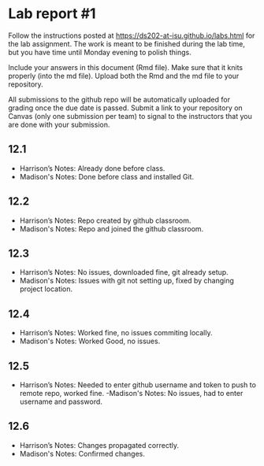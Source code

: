 
<!-- README.md is generated from README.Rmd. Please edit the README.Rmd file -->

# Lab report \#1

Follow the instructions posted at
<https://ds202-at-isu.github.io/labs.html> for the lab assignment. The
work is meant to be finished during the lab time, but you have time
until Monday evening to polish things.

Include your answers in this document (Rmd file). Make sure that it
knits properly (into the md file). Upload both the Rmd and the md file
to your repository.

All submissions to the github repo will be automatically uploaded for
grading once the due date is passed. Submit a link to your repository on
Canvas (only one submission per team) to signal to the instructors that
you are done with your submission.

## 12.1

- Harrison’s Notes: Already done before class.
- Madison's Notes: Done before class and installed Git.
## 12.2

- Harrison’s Notes: Repo created by github classroom.
- Madison's Notes: Repo and joined the github classroom.

## 12.3

- Harrison’s Notes: No issues, downloaded fine, git already setup.
- Madison's Notes: Issues with git not setting up, fixed by changing project location.

## 12.4

- Harrison’s Notes: Worked fine, no issues commiting locally.
- Madison's Notes: Worked Good, no issues.

## 12.5

- Harrison’s Notes: Needed to enter github username and token to push to
  remote repo, worked fine.
-Madison's Notes: No issues, had to enter username and password.

## 12.6

- Harrison’s Notes: Changes propagated correctly.
- Madison's Notes: Confirmed changes.
